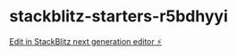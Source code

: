 # stackblitz-starters-r5bdhyyi

[Edit in StackBlitz next generation editor ⚡️](https://stackblitz.com/~/github.com/firemoney81-naldon/stackblitz-starters-r5bdhyyi)
